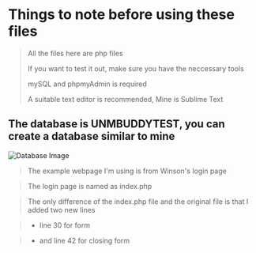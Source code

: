 # Things to note before using these files
>All the files here are php files
>
>If you want to test it out, make sure you have the neccessary tools
>
>mySQL and phpmyAdmin is required
>
>A suitable text editor is recommended, Mine is Sublime Text
>

## The database is UNMBUDDYTEST, you can create a database similar to mine 
![Database Image](https://i.ibb.co/VMtQm5x/PHP.png)

>The example webpage I'm using is from Winson's login page

>The login page is named as index.php 

>The only difference of the index.php file and the original file is that I added two new lines

> - line 30 for form

> 
> - and line 42 for closing form

